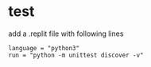 # test
add a .replit file with following lines
```
language = "python3"
run = "python -m unittest discover -v"
```